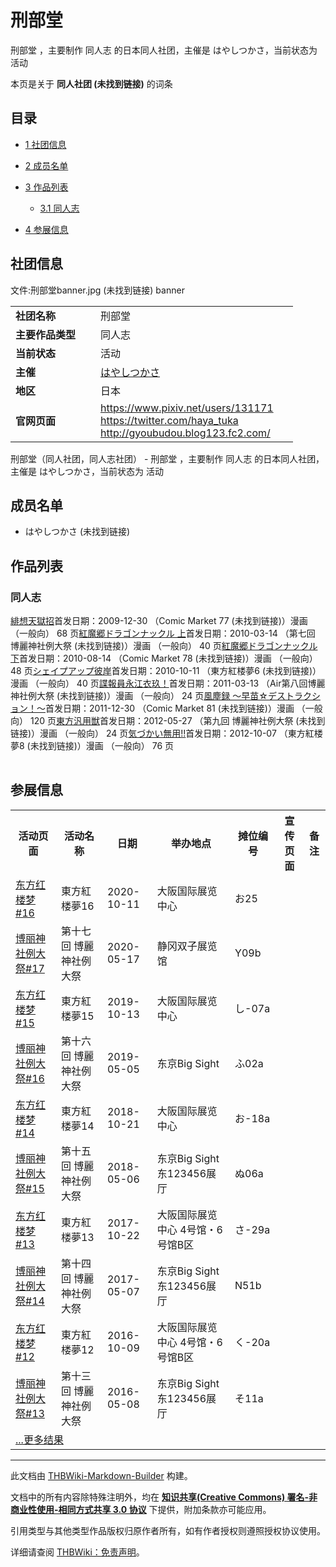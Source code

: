# 刑部堂

<!-- source html: G:\repos\THBWiki-Markdown-Builder\THBWikiMarkdown\Temp\main\7\75\ns0%3A%E5%88%91%E9%83%A8%E5%A0%82.html -->

刑部堂 ，主要制作 同人志 的日本同人社团，主催是 はやしつかさ，当前状态为 活动

本页是关于 **同人社团 (未找到链接)** 的词条
## 目录

- [1 社团信息](#社团信息)
- [2 成员名单](#成员名单)
- [3 作品列表](#作品列表)

  - [3.1 同人志](#同人志)



- [4 参展信息](#参展信息)




## 社团信息
文件:刑部堂banner.jpg (未找到链接)  banner

<table><tbody><tr><td style="width:120px"><b>社团名称</b></td><td style="min-width:300px"> 刑部堂 </td></tr><tr><td><b>主要作品类型</b></td><td>同人志</td></tr><tr><td><b>当前状态</b></td><td>活动</td></tr><tr><td><b>主催</b></td><td> <a href="/index.php?title=%E3%81%AF%E3%82%84%E3%81%97%E3%81%A4%E3%81%8B%E3%81%95&amp;action=edit&amp;redlink=1" class="new" title="はやしつかさ（页面不存在）">はやしつかさ</a> </td></tr><tr><td><b>地区</b></td><td>日本</td></tr><tr><td><b>官网页面</b></td><td><a rel="nofollow" class="external free" href="https://www.pixiv.net/users/131171">https://www.pixiv.net/users/131171</a> <br><a rel="nofollow" class="external free" href="https://twitter.com/haya_tuka">https://twitter.com/haya_tuka</a><br><a rel="nofollow" class="external free" href="http://gyoubudou.blog123.fc2.com/">http://gyoubudou.blog123.fc2.com/</a></td></tr></tbody></table>

刑部堂（同人社团，同人志社团） - 刑部堂 ，主要制作 同人志 的日本同人社团，主催是 はやしつかさ，当前状态为 活动
## 成员名单
- はやしつかさ (未找到链接)

## 作品列表
### 同人志
[](./緋想天獄招.md)[緋想天獄招](./緋想天獄招.md)首发日期：2009-12-30 （Comic Market 77 (未找到链接)）漫画 （一般向） 68&#160;页[](./紅魔郷ドラゴンナックル_上.md)[紅魔郷ドラゴンナックル 上](./紅魔郷ドラゴンナックル_上.md)首发日期：2010-03-14 （第七回 博麗神社例大祭 (未找到链接)）漫画 （一般向） 40&#160;页[](./紅魔郷ドラゴンナックル_下.md)[紅魔郷ドラゴンナックル 下](./紅魔郷ドラゴンナックル_下.md)首发日期：2010-08-14 （Comic Market 78 (未找到链接)）漫画 （一般向） 48&#160;页[](./シェイプアップ彼岸.md)[シェイプアップ彼岸](./シェイプアップ彼岸.md)首发日期：2010-10-11 （東方紅楼夢6 (未找到链接)）漫画 （一般向） 40&#160;页[](./諜報員永江衣玖！.md)[諜報員永江衣玖！](./諜報員永江衣玖！.md)首发日期：2011-03-13 （Air第八回博麗神社例大祭 (未找到链接)）漫画 （一般向） 24&#160;页[](./風塵録_～早苗☆デストラクション！～.md)[風塵録 ～早苗☆デストラクション！～](./風塵録_～早苗☆デストラクション！～.md)首发日期：2011-12-30 （Comic Market 81 (未找到链接)）漫画 （一般向） 120&#160;页[](./東方汎用獣.md)[東方汎用獣](./東方汎用獣.md)首发日期：2012-05-27 （第九回 博麗神社例大祭 (未找到链接)）漫画 （一般向） 24&#160;页[](./気づかい無用!!.md)[気づかい無用!!](./気づかい無用!!.md)首发日期：2012-10-07 （東方紅楼夢8 (未找到链接)）漫画 （一般向） 76&#160;页
<table><style data-mw-deduplicate="TemplateStyles:r686458">.mw-parser-output .simple_work{display:grid;min-height:calc(120px + 0.5rem);grid-template-columns:calc(120px + 0.5rem)1fr;grid-template-rows:auto 1fr;grid-template-areas:"cover title""cover props";overflow:hidden}.mw-parser-output .simple_work-cover{grid-area:cover;align-self:center;justify-self:center;overflow:hidden;max-width:100%;max-height:100%;padding:0.25rem;word-break:break-all}.mw-parser-output .simple_work-cover a.new{display:block;text-align:center;padding:0.25rem}.mw-parser-output .simple_work-title{grid-area:title;margin-top:0.25rem;padding-left:0.25rem;font-weight:bold}.mw-parser-output .simple_work-props{grid-area:props;padding-left:0.25rem}.mw-parser-output .simple_work-prop{margin:0.125rem 0}</style>

<link rel="mw-deduplicated-inline-style" href="mw-data:TemplateStyles:r686458">

<link rel="mw-deduplicated-inline-style" href="mw-data:TemplateStyles:r686458">

<link rel="mw-deduplicated-inline-style" href="mw-data:TemplateStyles:r686458">

<link rel="mw-deduplicated-inline-style" href="mw-data:TemplateStyles:r686458">

<link rel="mw-deduplicated-inline-style" href="mw-data:TemplateStyles:r686458">

<link rel="mw-deduplicated-inline-style" href="mw-data:TemplateStyles:r686458">

<link rel="mw-deduplicated-inline-style" href="mw-data:TemplateStyles:r686458">

<link rel="mw-deduplicated-inline-style" href="mw-data:TemplateStyles:r686458">

<link rel="mw-deduplicated-inline-style" href="mw-data:TemplateStyles:r686458">

<link rel="mw-deduplicated-inline-style" href="mw-data:TemplateStyles:r686458">

<link rel="mw-deduplicated-inline-style" href="mw-data:TemplateStyles:r686458">

<link rel="mw-deduplicated-inline-style" href="mw-data:TemplateStyles:r686458">

<link rel="mw-deduplicated-inline-style" href="mw-data:TemplateStyles:r686458">

<link rel="mw-deduplicated-inline-style" href="mw-data:TemplateStyles:r686458">

<link rel="mw-deduplicated-inline-style" href="mw-data:TemplateStyles:r686458">
</table>


## 参展信息

<table><tbody><tr><th class="活动页面">活动页面</th><th class="活动名称">活动名称</th><th class="日期">日期</th><th class="举办地点">举办地点</th><th class="摊位编号">摊位编号</th><th class="宣传页面">宣传页面</th><th class="备注">备注</th></tr><tr data-row-number="1" class="row-odd"><td class="活动页面 smwtype_wpg"><span class="smw-subobject-entity"><a href="/%E4%B8%9C%E6%96%B9%E7%BA%A2%E6%A5%BC%E6%A2%A6#16" title="东方红楼梦">东方红楼梦#16</a></span></td><td class="活动名称 smwtype_txt">東方紅楼夢16</td><td class="日期 smwtype_dat" data-sort-value="2459133.5">2020-10-11</td><td class="举办地点 smwtype_txt">大阪国际展览中心</td><td class="摊位编号 smwtype_txt">お25</td><td class="宣传页面 smwtype_lin"></td><td class="备注 smwtype_txt"></td></tr><tr data-row-number="2" class="row-even"><td class="活动页面 smwtype_wpg"><span class="smw-subobject-entity"><a href="/%E5%8D%9A%E4%B8%BD%E7%A5%9E%E7%A4%BE%E4%BE%8B%E5%A4%A7%E7%A5%AD#17" title="博丽神社例大祭">博丽神社例大祭#17</a></span></td><td class="活动名称 smwtype_txt">第十七回 博麗神社例大祭</td><td class="日期 smwtype_dat" data-sort-value="2458986.5">2020-05-17</td><td class="举办地点 smwtype_txt">静冈双子展览馆</td><td class="摊位编号 smwtype_txt">Y09b</td><td class="宣传页面 smwtype_lin"></td><td class="备注 smwtype_txt"></td></tr><tr data-row-number="3" class="row-odd"><td class="活动页面 smwtype_wpg"><span class="smw-subobject-entity"><a href="/%E4%B8%9C%E6%96%B9%E7%BA%A2%E6%A5%BC%E6%A2%A6#15" title="东方红楼梦">东方红楼梦#15</a></span></td><td class="活动名称 smwtype_txt">東方紅楼夢15</td><td class="日期 smwtype_dat" data-sort-value="2458769.5">2019-10-13</td><td class="举办地点 smwtype_txt">大阪国际展览中心</td><td class="摊位编号 smwtype_txt">し-07a</td><td class="宣传页面 smwtype_lin"></td><td class="备注 smwtype_txt"></td></tr><tr data-row-number="4" class="row-even"><td class="活动页面 smwtype_wpg"><span class="smw-subobject-entity"><a href="/%E5%8D%9A%E4%B8%BD%E7%A5%9E%E7%A4%BE%E4%BE%8B%E5%A4%A7%E7%A5%AD#16" title="博丽神社例大祭">博丽神社例大祭#16</a></span></td><td class="活动名称 smwtype_txt">第十六回 博麗神社例大祭</td><td class="日期 smwtype_dat" data-sort-value="2458608.5">2019-05-05</td><td class="举办地点 smwtype_txt">东京Big Sight</td><td class="摊位编号 smwtype_txt">ふ02a</td><td class="宣传页面 smwtype_lin"></td><td class="备注 smwtype_txt"></td></tr><tr data-row-number="5" class="row-odd"><td class="活动页面 smwtype_wpg"><span class="smw-subobject-entity"><a href="/%E4%B8%9C%E6%96%B9%E7%BA%A2%E6%A5%BC%E6%A2%A6#14" title="东方红楼梦">东方红楼梦#14</a></span></td><td class="活动名称 smwtype_txt">東方紅楼夢14</td><td class="日期 smwtype_dat" data-sort-value="2458412.5">2018-10-21</td><td class="举办地点 smwtype_txt">大阪国际展览中心</td><td class="摊位编号 smwtype_txt">お-18a</td><td class="宣传页面 smwtype_lin"></td><td class="备注 smwtype_txt"></td></tr><tr data-row-number="6" class="row-even"><td class="活动页面 smwtype_wpg"><span class="smw-subobject-entity"><a href="/%E5%8D%9A%E4%B8%BD%E7%A5%9E%E7%A4%BE%E4%BE%8B%E5%A4%A7%E7%A5%AD#15" title="博丽神社例大祭">博丽神社例大祭#15</a></span></td><td class="活动名称 smwtype_txt">第十五回 博麗神社例大祭</td><td class="日期 smwtype_dat" data-sort-value="2458244.5">2018-05-06</td><td class="举办地点 smwtype_txt">东京Big Sight 东123456展厅</td><td class="摊位编号 smwtype_txt">ぬ06a</td><td class="宣传页面 smwtype_lin"></td><td class="备注 smwtype_txt"></td></tr><tr data-row-number="7" class="row-odd"><td class="活动页面 smwtype_wpg"><span class="smw-subobject-entity"><a href="/%E4%B8%9C%E6%96%B9%E7%BA%A2%E6%A5%BC%E6%A2%A6#13" title="东方红楼梦">东方红楼梦#13</a></span></td><td class="活动名称 smwtype_txt">東方紅楼夢13</td><td class="日期 smwtype_dat" data-sort-value="2458048.5">2017-10-22</td><td class="举办地点 smwtype_txt">大阪国际展览中心 4号馆・6号馆B区</td><td class="摊位编号 smwtype_txt">さ-29a</td><td class="宣传页面 smwtype_lin"></td><td class="备注 smwtype_txt"></td></tr><tr data-row-number="8" class="row-even"><td class="活动页面 smwtype_wpg"><span class="smw-subobject-entity"><a href="/%E5%8D%9A%E4%B8%BD%E7%A5%9E%E7%A4%BE%E4%BE%8B%E5%A4%A7%E7%A5%AD#14" title="博丽神社例大祭">博丽神社例大祭#14</a></span></td><td class="活动名称 smwtype_txt">第十四回 博麗神社例大祭</td><td class="日期 smwtype_dat" data-sort-value="2457880.5">2017-05-07</td><td class="举办地点 smwtype_txt">东京Big Sight 东123456展厅</td><td class="摊位编号 smwtype_txt">N51b</td><td class="宣传页面 smwtype_lin"></td><td class="备注 smwtype_txt"></td></tr><tr data-row-number="9" class="row-odd"><td class="活动页面 smwtype_wpg"><span class="smw-subobject-entity"><a href="/%E4%B8%9C%E6%96%B9%E7%BA%A2%E6%A5%BC%E6%A2%A6#12" title="东方红楼梦">东方红楼梦#12</a></span></td><td class="活动名称 smwtype_txt">東方紅楼夢12</td><td class="日期 smwtype_dat" data-sort-value="2457670.5">2016-10-09</td><td class="举办地点 smwtype_txt">大阪国际展览中心 4号馆・6号馆B区</td><td class="摊位编号 smwtype_txt">く-20a</td><td class="宣传页面 smwtype_lin"></td><td class="备注 smwtype_txt"></td></tr><tr data-row-number="10" class="row-even"><td class="活动页面 smwtype_wpg"><span class="smw-subobject-entity"><a href="/%E5%8D%9A%E4%B8%BD%E7%A5%9E%E7%A4%BE%E4%BE%8B%E5%A4%A7%E7%A5%AD#13" title="博丽神社例大祭">博丽神社例大祭#13</a></span></td><td class="活动名称 smwtype_txt">第十三回 博麗神社例大祭</td><td class="日期 smwtype_dat" data-sort-value="2457516.5">2016-05-08</td><td class="举办地点 smwtype_txt">东京Big Sight 东123456展厅</td><td class="摊位编号 smwtype_txt">そ11a</td><td class="宣传页面 smwtype_lin"></td><td class="备注 smwtype_txt"></td></tr><tr class="smwfooter row-odd"><td class="sortbottom" colspan="7"><span class="smw-broadtable-furtherresults"><a href="/%E7%89%B9%E6%AE%8A:%E8%AF%A2%E9%97%AE/-5B-5B%E6%91%8A%E4%BD%8D%E7%A4%BE%E5%9B%A2::%E5%88%91%E9%83%A8%E5%A0%82-5D-5D/-3F%E6%91%8A%E4%BD%8D%E6%B4%BB%E5%8A%A8%3D%E6%B4%BB%E5%8A%A8%E9%A1%B5%E9%9D%A2/-3F%E6%91%8A%E4%BD%8D%E6%B4%BB%E5%8A%A8.%E5%B1%95%E4%BC%9A%E5%90%8D%E7%A7%B0%3D%E6%B4%BB%E5%8A%A8%E5%90%8D%E7%A7%B0/-3F%E6%91%8A%E4%BD%8D%E6%B4%BB%E5%8A%A8.%E5%B1%95%E4%BC%9A%E6%97%A5%E6%9C%9F%3D%E6%97%A5%E6%9C%9F/-3F%E6%91%8A%E4%BD%8D%E6%B4%BB%E5%8A%A8.%E5%9C%B0%E7%82%B9%3D%E4%B8%BE%E5%8A%9E%E5%9C%B0%E7%82%B9/-3F%E6%91%8A%E4%BD%8D%E7%BC%96%E5%8F%B7/-3F%E6%91%8A%E4%BD%8D%E5%AE%A3%E4%BC%A0%E9%A1%B5%E9%9D%A2%3D%E5%AE%A3%E4%BC%A0%E9%A1%B5%E9%9D%A2-7C%2Bmany%3D-3Cbr-20-2F-3E/-3F%E6%91%8A%E4%BD%8D%E5%A4%87%E6%B3%A8%3D%E5%A4%87%E6%B3%A8/mainlabel%3D-20-2D/limit%3D10/order%3D-20descending/sort%3D-20%E6%91%8A%E4%BD%8D%E6%B4%BB%E5%8A%A8.%E5%B1%95%E4%BC%9A%E6%97%A5%E6%9C%9F/offset%3D10/format%3D-20broadtable/headers%3D-20plain" title="特殊:询问/-5B-5B摊位社团::刑部堂-5D-5D/-3F摊位活动=活动页面/-3F摊位活动.展会名称=活动名称/-3F摊位活动.展会日期=日期/-3F摊位活动.地点=举办地点/-3F摊位编号/-3F摊位宣传页面=宣传页面-7C+many=-3Cbr-20-2F-3E/-3F摊位备注=备注/mainlabel=-20-2D/limit=10/order=-20descending/sort=-20摊位活动.展会日期/offset=10/format=-20broadtable/headers=-20plain">...更多结果</a></span></td></tr></tbody></table>







---

此文档由 [THBWiki-Markdown-Builder](https://github.com/Delsin-Yu/THBWiki-Markdown-Builder) 构建。

文档中的所有内容除特殊注明外，均在 [**知识共享(Creative Commons) 署名-非商业性使用-相同方式共享 3.0 协议**](https://creativecommons.org/licenses/by-sa/3.0/deed.zh-hans) 下提供，附加条款亦可能应用。

引用类型与其他类型作品版权归原作者所有，如有作者授权则遵照授权协议使用。

详细请查阅 [THBWiki：免责声明](https://thbwiki.cc/THBWiki:%E5%85%8D%E8%B4%A3%E5%A3%B0%E6%98%8E)。

